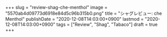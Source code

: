 +++
slug = "review-shag-che-menthol"
image = "5570ab4d09773d6918e84d5c96b315b0.png"
title = "シャグレビュー: che Menthol"
publishDate = "2020-12-08T14:03:00+0900"
lastmod = "2020-12-08T14:03:00+0900"
tags = ["Review", "Shag", "Tabaco"]
draft = true
+++

